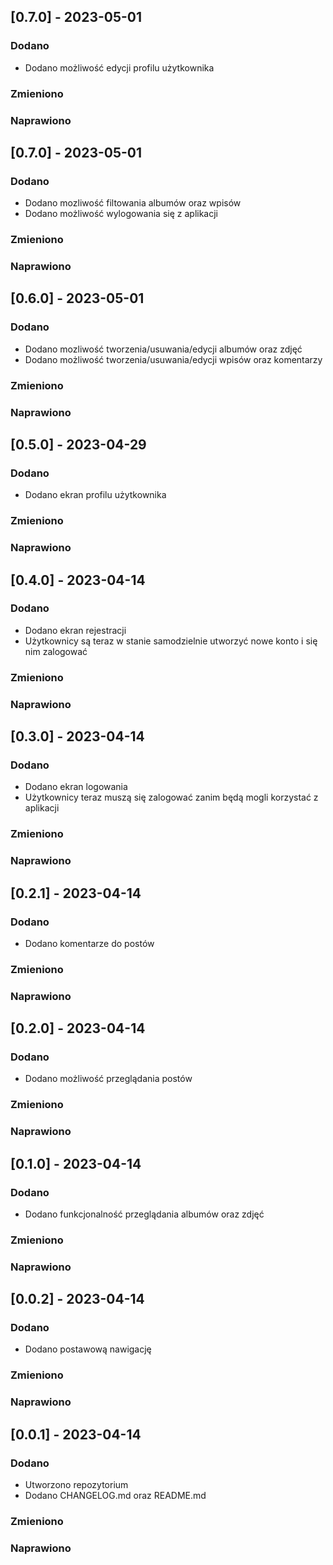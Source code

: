 ## [0.7.0] - 2023-05-01
  
### Dodano
   - Dodano możliwość edycji profilu użytkownika
### Zmieniono
 
### Naprawiono
## [0.7.0] - 2023-05-01
  
### Dodano
   - Dodano mozliwość filtowania albumów oraz wpisów
   - Dodano możliwość wylogowania się z aplikacji
### Zmieniono
 
### Naprawiono
## [0.6.0] - 2023-05-01
  
### Dodano
   - Dodano mozliwość tworzenia/usuwania/edycji albumów oraz zdjęć
   - Dodano możliwość tworzenia/usuwania/edycji wpisów oraz komentarzy
### Zmieniono
 
### Naprawiono
## [0.5.0] - 2023-04-29
  
### Dodano
   - Dodano ekran profilu użytkownika
### Zmieniono
 
### Naprawiono
## [0.4.0] - 2023-04-14
  
### Dodano
   - Dodano ekran rejestracji
   - Użytkownicy są teraz w stanie samodzielnie utworzyć nowe konto i się nim zalogować
### Zmieniono
 
### Naprawiono
## [0.3.0] - 2023-04-14
  
### Dodano
   - Dodano ekran logowania
   - Użytkownicy teraz muszą się zalogować zanim będą mogli korzystać z aplikacji
### Zmieniono
 
### Naprawiono
## [0.2.1] - 2023-04-14
  
### Dodano
   - Dodano komentarze do postów
### Zmieniono
 
### Naprawiono
## [0.2.0] - 2023-04-14
  
### Dodano
   - Dodano możliwość przeglądania postów
### Zmieniono
 
### Naprawiono
## [0.1.0] - 2023-04-14
  
### Dodano
   - Dodano funkcjonalność przeglądania albumów oraz zdjęć
### Zmieniono
 
### Naprawiono
## [0.0.2] - 2023-04-14
 
### Dodano
   - Dodano postawową nawigację
### Zmieniono
 
### Naprawiono

## [0.0.1] - 2023-04-14
 
### Dodano
   - Utworzono repozytorium
   - Dodano CHANGELOG.md oraz README.md
### Zmieniono
 
### Naprawiono
 